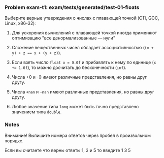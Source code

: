 ### Problem exam-t1: exam/tests/generated/test-01-floats

Выберите верные утверждения о числах с плавающей точкой (C11, GCC, Linux, x86-32):

1) Для ускорения вычислений с плавающей точкой иногда применяют оптимизацию "все денормализованные —
нули"

2) Сложение вещественных чисел обладает ассоциативностью (`(x + y) + z == x + (y + z)`).

3) Если взять число `float x = 0.0f` и прибавлять к нему по единице (`x += 1.0f`), то можно
досчитать до бесконечности (`inf`).

4) Числа +0 и -0 имеют различные представления, но равны друг другу.

5) Числа `+nan` и `-nan` имеют различные представления, но равны друг другу.

6) Любое значение типа `long` может быть точно представлено значением типа `double`.

### Notes

Внимание! Выпишите номера ответов через пробел в произвольном порядке.

Если вы считаете что верны ответы 1, 3 и 5 то введите 1 3 5

